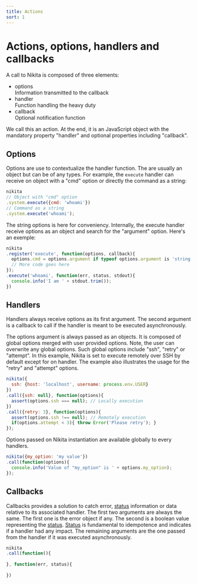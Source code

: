 ```yaml
---
title: Actions
sort: 1
---
```


# Actions, options, handlers and callbacks

A call to Nikita is composed of three elements:

* options   
  Information transmitted to the callback
* handler   
  Function handling the heavy duty
* callback   
  Optional notification function

We call this an action. At the end, it is an JavaScript object with the mandatory property "handler" and optional properties including "callback".

## Options

Options are use to contextualize the handler function. The are usually an object but can be of any types. For example, the `execute` handler can receive on object with a "cmd" option or directly the command as a string:

```js
nikita
// Object with "cmd" option
.system.execute({cmd: 'whoami'})
// Command as a string
.system.execute('whoami');
```

The string options is here for conveniency. Internally, the execute handler receive options as an object and search for the "argument" option. Here's an exemple:

```js
nikita
.register('execute', function(options, callback){
  options.cmd = options.argument if typeof options.argument is 'string'
  // More code goes here
});
.execute('whoami', function(err, status, stdout){
  console.info('I am ' + stdout.trim());
})
```

## Handlers

Handlers always receive options as its first argument. The second argument is a callback to call if the handler is meant to be executed asynchronously.

The options argument is always passed as an objects. It is composed of global options merged with user provided options. Note, the user can overwrite any global options. Such global options include "ssh", "retry" or "attempt". In this example, Nikita is set to execute remotely over SSH by default except for on handler. The example also illustrates the usage for the "retry" and "attempt" options.

```js
nikita({
  ssh: {host: 'localhost', username: process.env.USER}
})
.call({ssh: null}, function(options){
  assert(options.ssh === null); // Locally execution
})
.call({retry: 3}, function(options){
  assert(options.ssh !== null); // Remotely execution
  if(options.attempt < 3){ throw Error('Please retry'); }
});
```

Options passed on Nikita instantiation are available globally to every handlers.

```js
nikita({my_option: 'my value'})
.call(function(options){
  console.info('Value of "my_option" is ' + options.my_option);
});
```

## Callbacks

Callbacks provides a solution to catch error, [status] information or data relative to its associated handler. The first two arguments are always the same. The first one is the error object if any. The second is a boolean value representing the [status]. [Status] is fundamental to idempotence and indicates if a handler had any impact. The remaining arguments are the one passed from the handler if it was executed asynchronously.

```js
nikita
.call(function(){
  
}, function(err, status){
  
})
```

[status]: ../status
